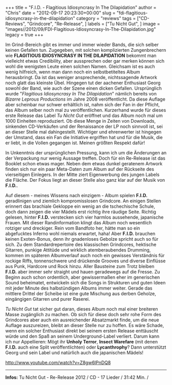 +++
title = "F.I.D. - Flagitious Idiosyncrasy In The Dilapidation"
author = "Chris"
date = "2012-09-17 20:23:30+00:00"
slug = "fdi-flagitious-idiosyncrasy-in-the-dilapidation"
category = "reviews"
tags = ["CD-Reviews", "Grindcore", "Re-Release", ]
labels = ["Tu Nicht Gut", ]
image = "images//2012/09/FDI-Flagitious-Idiosyncrasy-In-The-Dilapidation.jpg"
legacy = true
+++

Im Grind-Bereich gibt es immer und immer wieder Bands, die sich selber keinen Gefallen tun. Zugegeben, mit solchen komplizierten Zungenbrechern wie **FLAGITIOUS IDIOSYNCRASY IN THE DILAPIDATION** bekommt man vielleicht etwas Credibility, aber aussprechen oder gar merken können sich wohl die wenigsten Leute einen solchen Namen. Gleichsam ist es auch wenig hilfreich, wenn man dann noch ein selbstbetiteltes Album herausbringt. Da ist das weniger ansprechende, nichtssagende Artwork noch glatt das kleinste Übel. Hingegen tut der aachener Enthusiast Georg sowohl der Band, wie auch der Szene einen dicken Gefallen. Ursprünglich wurde "_Flagitious Idiosyncrasy In The Dilapidation_" nämlich bereits von _Bizarre Leprous Productions_ im Jahre 2008 veröffentlicht. Da diese Auflage aber scheinbar nur schwer erhältlich ist, nahm sich der Fan in der Pflicht, das Album selber noch mal zu veröffentlichen. Kurzerhand wurde für dieses erste Release das Label _Tu Nicht Gut_ eröffnet und das Album noch mal um 1000 Einheiten reproduziert. Ob diese Menge in Zeiten von  Downloads, sinkenden CD-Verkäufen und der Renaissance der LP noch sinnvoll ist, sei an dieser Stelle mal dahingestellt. Wichtiger und ehrenwerter ist hingegen der Umstand, dass ein Fan die Initiative ergriffen hat und für die Musik, die er liebt, in die Vollen gegangen ist. Meinen größten Respekt dafür!

In Unkenntnis der ursprünglichen Pressung, kann ich um die Änderungen an der Verpackung nur wenig Aussage treffen. Doch für ein Re-Release ist das Booklet schon etwas mager. Neben dem etwas dunkel geratenem Artwork finden sich nur ein paar Meta-Daten zum Album auf der Rückseite des vierseitigen Einlegers. In der Mitte ziert Eigenwerbung des jungen Labels die Fläche. Der Fokus liegt an dieser Stelle also ganz klar auf der Musik von **F.I.D.**.

Auf diesem - meines Wissens nach einzigem - Album spielen **F.I.D.** geradlinigen und ziemlich kompromisslosen Grindcore. An einigen Stellen erinnert das brachiale Gekloppe ein wenig an die tschechische Schule, doch dann zeigen die vier Mädels erst richtig ihre räudige Seite. Richtig gelesen, hinter **F.I.D.** verstecken sich vier harmlos aussehende, japanische Frauen. Mit dieser Randinformation klingt das Album noch wesentlich rotziger und dreckiger. Rein vom Bandfoto her, hätte man so ein abgefucktes Inferno wohl niemals erwartet, haha! Aber **F.I.D.** brauchen keinen Exoten-Bonus, denn ihr gnadenloses Gebolze spricht auch so für sich. Zu dem Standardrepertoire des klassischen Grindcores, hektische Gitarren, punkige Attitüde und wirklich atemberaubendes Drumming, kommen im späteren Albumverlauf auch noch ein gewisses Verständnis für rockige Riffs, tonnenschwere und drückende Grooves und diverse Einflüsse aus Punk, Hardcore und Rock hinzu. Aller Bausteine zum Trotz bleiben **F.I.D.** aber immer sehr straight und hauen geradewegs auf die Fresse. Zu Beginn auch schon ordentlich, aber gewissermaßen eher im generischen  Sound beheimatet, entwickeln sich die Songs in Strukturen und guten Ideen mit jeder Minute des halbstündigen Albums immer weiter. Gerade das mittlere Drittel der Scheibe ist eine gute Mischung aus derben Geholze, eingängigen Gitarren und purer Raserei.

_Tu Nicht Gut_ tat sicher gut daran, dieses Album noch mal einer breiteren Masse zugänglich zu machen. Ob sich für diese doch sehr rohe Form des Grindcores aber auch ein ausreichender Absatzmarkt finde, um die neue Auflage auszureizen, bleibt an dieser Stelle nur zu hoffen. Es wäre Schade, wenn ein solcher Enthusiast direkt bei seinem ersten Release enttäuscht würde und den Spaß an seinem Underground-Label verliert. Darum kann ich nur Appellieren: Mögt ihr **Unholy Terror**, **Insect Warefare** (mit denen **F.I.D.** auch eine Split veröffentlichten) oder **Lycanthrophy**? Dann unterstützt Georg und sein Label und natürlich auch die japanischen Mädels!

http://www.youtube.com/watch?v=Z8gw6lPnDQ8



---
**Infos:**
Tu Nicht Gut - Re-Release 2012 / 
CD - 17 Lieder / 31:42 Min. / 
